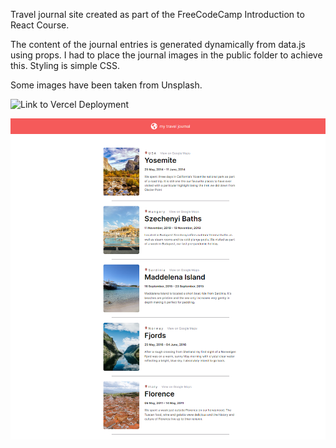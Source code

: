 Travel journal site created as part of the FreeCodeCamp Introduction to React Course.

The content of the journal entries is generated dynamically from data.js using props. I had to place the journal images in the public folder to achieve this. Styling is simple CSS.

Some images have been taken from Unsplash.

![Link to Vercel Deployment](https://travel-blog-drx60red7-ricksoc.vercel.app/)

![Screenshot](./screenshot.png)
